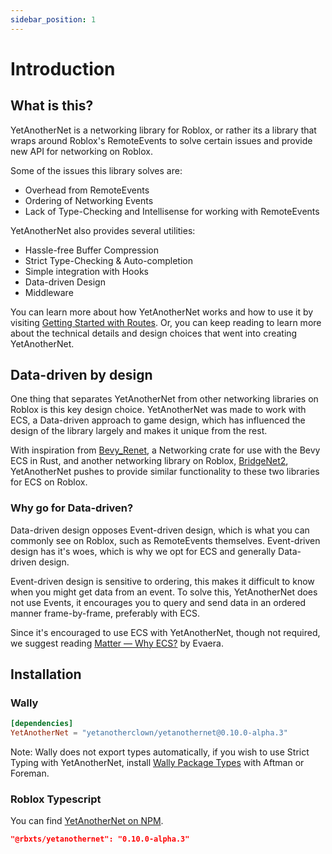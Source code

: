 ```yaml
---
sidebar_position: 1
---
```



# Introduction

## What is this?

YetAnotherNet is a networking library for Roblox, or rather its a library that wraps around Roblox's RemoteEvents to solve certain issues and provide new API for networking on Roblox.

Some of the issues this library solves are:
- Overhead from RemoteEvents
- Ordering of Networking Events
- Lack of Type-Checking and Intellisense for working with RemoteEvents

YetAnotherNet also provides several utilities:
- Hassle-free Buffer Compression
- Strict Type-Checking & Auto-completion
- Simple integration with Hooks
- Data-driven Design
- Middleware

You can learn more about how YetAnotherNet works and how to use it by visiting [Getting Started with Routes](/docs/getting-started/routes). Or, you can keep reading to learn more about the technical details and design choices that went into creating YetAnotherNet.

## Data-driven by design

One thing that separates YetAnotherNet from other networking libraries on Roblox is this key design choice. YetAnotherNet was made to work with ECS, a Data-driven approach to game design, which has influenced the design of the library largely and makes it unique from the rest.

With inspiration from [Bevy_Renet](https://github.com/lucaspoffo/renet/tree/master/bevy_renet), a Networking crate for use with the Bevy ECS in Rust, and another networking library on Roblox, [BridgeNet2](https://ffrostfall.github.io/BridgeNet2/), YetAnotherNet pushes to provide similar functionality to these two libraries for ECS on Roblox.

### Why go for Data-driven?

Data-driven design opposes Event-driven design, which is what you can commonly see on Roblox, such as RemoteEvents themselves. Event-driven design has it's woes, which is why we opt for ECS and generally Data-driven design.

Event-driven design is sensitive to ordering, this makes it difficult to know when you might get data from an event. To solve this, YetAnotherNet does not use Events, it encourages you to query and send data in an ordered manner frame-by-frame, preferably with ECS.

Since it's encouraged to use ECS with YetAnotherNet, though not required, we suggest reading [Matter — Why ECS?](https://matter-ecs.github.io/matter/docs/WhyECS) by Evaera.

## Installation

### Wally

```toml
[dependencies]
YetAnotherNet = "yetanotherclown/yetanothernet@0.10.0-alpha.3"
```

Note: Wally does not export types automatically, if you wish to use Strict Typing with YetAnotherNet, install [Wally Package Types](https://github.com/JohnnyMorganz/wally-package-types) with Aftman or Foreman.

### Roblox Typescript

You can find [YetAnotherNet on NPM](https://www.npmjs.com/package/@rbxts/yetanothernet).

```json
"@rbxts/yetanothernet": "0.10.0-alpha.3"
```
